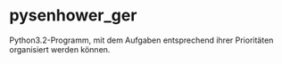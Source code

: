 # pysenhower_ger
Python3.2-Programm, mit dem Aufgaben entsprechend ihrer Prioritäten organisiert werden können.
